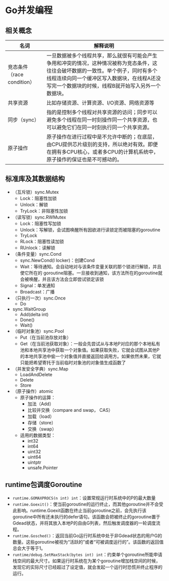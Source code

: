 # Go并发编程

## 相关概念

| 名词 | 解释说明 |
| --- | --- |
| 竞态条件（race condition） | 一旦数据被多个线程共享，那么就很有可能会产生争用和冲突的情况，这种情况被称为竞态条件，这往往会破坏数据的一致性。举个例子，同时有多个线程连续向同一个缓冲区写入数据块，在线程A还没写完一个数据块的时候，线程B就开始写入另外一个数据块。 |
| 共享资源 | 比如存储资源、计算资源、I/O资源、网络资源等 |
| 同步（sync） | 指的是控制多个线程对共享资源的访问；同步可以避免多个线程在同一时刻操作同一个共享资源，也可以避免它们在同一时刻执行同一个共享资源。 |
| 原子操作 | 原子操作在进行过程中是不允许中断的；在底层，由CPU提供芯片级别的支持，所以绝对有效。即便在拥有多CPU核心，或者多CPU的计算机系统中，原子操作的保证也是不可撼动的。 |


## 标准库及其数据结构

- （互斥锁）sync.Mutex
  - Lock：阻塞性加锁
  - Unlock：解锁
  - TryLock：非阻塞性加锁
- （读写锁）sync.RWMutex
  - Lock：阻塞性写加锁
  - Unlock：写解锁，会试图唤醒所有因欲进行读锁定而被阻塞的goroutine
  - TryLock
  - RLock：阻塞性读加锁
  - RUnlock：读解锁
- （条件变量）sync.Cond
  - sync.NewCond(l locker)：创建Cond
  - Wait：等待通知。会自动地对与该条件变量关联的那个锁进行解锁，并且使它所在的 goroutine阻塞。一旦接收到通知，该方法所在的goroutine就会被唤醒，并且该方法会立即尝试锁定该锁
  - Signal：单发通知
  - Broadcast：广播
- （只执行一次）sync.Once
  - Do
- sync.WaitGroup
  - Add(delta int)
  - Done()
  - Wait()
- （临时对象池）sync.Pool
  - Put（在当前池存放对象）
  - Get（在当前池获取对象）：一般会先尝试从与本地P对应的那个本地私有池和本地共享池中获取一个对象值。如果获取失败，它就会试图从其他P的本地共享池中偷一个对象值并直接返回给调用方。如果依然未果，它就只能把希望寄托于当前临时对象池的对象值生成函数了
- （并发安全字典）sync.Map
  - LoadAndDelete
  - Delete
  - Store
- （原子操作）atomic
  - 原子操作的运算： 
    - 加法（Add）
    - 比较并交换（compare and swap， CAS）
    - 加载（load）
    - 存储（store）
    - 交换（swap）
  - 适用的数据类型：
    - int32
    - int64
    - uint32
    - uint64
    - uintptr
    - unsafe.Pointer

## runtime包调度Goroutine

- `runtime.GOMAXPROCS(n int) int`：设置常规运行时系统中的P的最大数量
- `runtime.Goexit()`：使当前goroutine的运行终止，而其他goroutine并不会受此影响。runtime.Goexit函数在终止当前goroutine之前，会先执行该goroutine中所有还未执行的defer语句。该函数会把被终止的goroutine置于Gdead状态，并将其放入本地P的自由G列表，然后触发调度器的一轮调度流程。
- `runtime.Gosched()`：返回当前Go运行时系统中处于非Gdead状态的用户G的数量。这些goroutine被视为“活跃的”或者“可被调度运行的”。该函数的返回值总会大于等于1。
- `runtime/debug.SetMaxStack(bytes int) int`：约束单个goroutine所能申请栈空间的最大尺寸。如果运行时系统在为某个goroutine增加栈空间的时候，发现它的实际尺寸已经超过了设定值，就会发起一个运行时恐慌并终止程序的运行。
